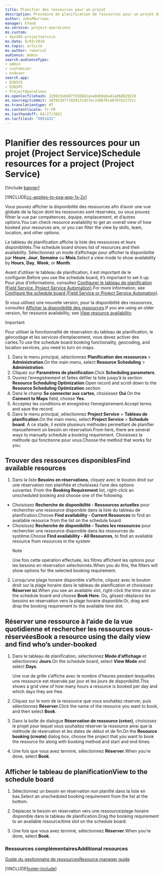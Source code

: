 ```yaml
---
title: Planifier des ressources pour un projet
description: Procédure de planification de ressources pour un projet dans Project Service
author: JohnPBurrows
manager: kfend
ms.service: project-operations
ms.custom:
- dyn365-projectservice
ms.date: 8/03/2018
ms.topic: article
ms.author: ruhercul
audience: Admin
search.audienceType:
- admin
- customizer
- enduser
search.app:
- D365CE
- D365PS
- ProjectOperations
ms.openlocfilehash: 329923e6d47fd36881aea8db8eba41a868829220
ms.sourcegitcommit: 3d78338773929121d17ec3386f6cb67bfb2272cc
ms.translationtype: HT
ms.contentlocale: fr-FR
ms.lasthandoff: 04/27/2021
ms.locfileid: "5951431"
---
```

# <a name="schedule-resources-for-a-project-project-service"></a><span data-ttu-id="599b9-103">Planifier des ressources pour un projet (Project Service)</span><span class="sxs-lookup"><span data-stu-id="599b9-103">Schedule resources for a project (Project Service)</span></span>

[!include [banner](../includes/psa-now-project-operations.md)]

[!INCLUDE[cc-applies-to-psa-app-1x-2x](../includes/cc-applies-to-psa-app-1x-2x.md)]

<span data-ttu-id="599b9-104">Vous pouvez afficher la disponibilité des ressources afin d’avoir une vue globale de la façon dont les ressources sont réservées, ou vous pouvez filtrer la vue par compétences, équipe, emplacement, et d’autres options.</span><span class="sxs-lookup"><span data-stu-id="599b9-104">You can check resource availability to get an overall view of how booked your resources are, or you can filter the view by skills, team, location, and other options.</span></span>  
  
<span data-ttu-id="599b9-105">Le tableau de planification affiche la liste des ressources et leurs disponibilités.</span><span class="sxs-lookup"><span data-stu-id="599b9-105">The schedule board shows list of resources and their availability.</span></span> <span data-ttu-id="599b9-106">Sélectionnez un mode d’affichage pour afficher la disponibilité par **Heure**, **Jour**, **Semaine** ou **Mois**.</span><span class="sxs-lookup"><span data-stu-id="599b9-106">Select a view mode to show availability by **Hours**, **Day**, **Week**, or **Month**.</span></span>  
  
<span data-ttu-id="599b9-107">Avant d’utiliser le tableau de planification, il est important de le configurer.</span><span class="sxs-lookup"><span data-stu-id="599b9-107">Before you use the schedule board, it’s important to set it up.</span></span> <span data-ttu-id="599b9-108">Pour plus d’informations, consultez [Configurer le tableau de planification (Field Service, Project Service Automation)](/dynamics365/field-service/configure-schedule-board).</span><span class="sxs-lookup"><span data-stu-id="599b9-108">For more information, see [Configure the schedule board (Field Service or Project Service Automation)](/dynamics365/field-service/configure-schedule-board).</span></span>
  
<span data-ttu-id="599b9-109">Si vous utilisez une nouvelle version, pour la disponibilité des ressources, consultez [Afficher la disponibilité des ressources](../psa/view-resource-availability.md).</span><span class="sxs-lookup"><span data-stu-id="599b9-109">If you are using an older version, for resource availability, see [View resource availability](../psa/view-resource-availability.md).</span></span>  

> [!IMPORTANT]
>  <span data-ttu-id="599b9-110">Pour utiliser la fonctionnalité de réservation du tableau de planification, le géocodage et les services d’emplacement, vous devez activer des cartes.</span><span class="sxs-lookup"><span data-stu-id="599b9-110">To use the schedule board booking functionality, geocoding, and location services, you need to turn on maps.</span></span>  
> 
> 1. <span data-ttu-id="599b9-111">Dans le menu principal, sélectionnez **Planification des ressources** > **Administration**.</span><span class="sxs-lookup"><span data-stu-id="599b9-111">On the main menu, select **Resource Scheduling** > **Administration**.</span></span>  
> 2. <span data-ttu-id="599b9-112">Cliquez sur **Paramètres de planification**.</span><span class="sxs-lookup"><span data-stu-id="599b9-112">Click **Scheduling parameters**.</span></span>  
> 3. <span data-ttu-id="599b9-113">Ouvrez l’enregistrement et faites défiler la liste jusqu’à la section **Resource Scheduling Optimization**.</span><span class="sxs-lookup"><span data-stu-id="599b9-113">Open record and scroll down to the **Resource Scheduling Optimization** section.</span></span>  
> 4. <span data-ttu-id="599b9-114">Dans le champ **Se connecter aux cartes**, choisissez **Oui**.</span><span class="sxs-lookup"><span data-stu-id="599b9-114">On the **Connect to Maps** field, choose **Yes**.</span></span>  
> 5. <span data-ttu-id="599b9-115">Acceptez les conditions et enregistrez l’enregistrement.</span><span class="sxs-lookup"><span data-stu-id="599b9-115">Accept terms and save the record.</span></span>  
> 6. <span data-ttu-id="599b9-116">Dans le menu principal, sélectionnez **Project Service** > **Tableau de planification**.</span><span class="sxs-lookup"><span data-stu-id="599b9-116">On the main menu, select **Project Service** > **Schedule board**.</span></span> <span data-ttu-id="599b9-117">À ce stade, il existe plusieurs méthodes permettant de planifier manuellement un besoin en réservation.</span><span class="sxs-lookup"><span data-stu-id="599b9-117">From here, there are several ways to manually schedule a booking requirement.</span></span> <span data-ttu-id="599b9-118">Choisissez la méthode qui fonctionne pour vous.</span><span class="sxs-lookup"><span data-stu-id="599b9-118">Choose the method that works for you.</span></span>
  
## <a name="find-available-resources"></a><span data-ttu-id="599b9-119">Trouver des ressources disponibles</span><span class="sxs-lookup"><span data-stu-id="599b9-119">Find available resources</span></span>

1.  <span data-ttu-id="599b9-120">Dans la liste **Besoins en réservations**, cliquez avec le bouton droit sur une réservation non planifiée et choisissez l’une des options suivantes :</span><span class="sxs-lookup"><span data-stu-id="599b9-120">From the **Booking Requirement** list, right-click an unscheduled booking and choose one of the following:</span></span>  
  
- <span data-ttu-id="599b9-121">Choisissez **Recherche de disponibilité - Ressources actuelles** pour rechercher une ressource disponible dans la liste du tableau de planification.</span><span class="sxs-lookup"><span data-stu-id="599b9-121">Choose **Find availability - Current Resources** to find an available resource from the list on the schedule board.</span></span>  
- <span data-ttu-id="599b9-122">Choisissez **Recherche de disponibilité - Toutes les ressources** pour rechercher une ressource disponible dans les ressources du système.</span><span class="sxs-lookup"><span data-stu-id="599b9-122">Choose **Find availability - All Resources**, to find an available resource from resources in the system</span></span>  
   > [!NOTE]
   >  <span data-ttu-id="599b9-123">Une fois cette opération effectuée, les filtres affichent les options pour les besoins en réservation sélectionnés.</span><span class="sxs-lookup"><span data-stu-id="599b9-123">When you do this, the filters will show options for the selected booking requirement.</span></span>  
  
2. <span data-ttu-id="599b9-124">Lorsqu’une plage horaire disponible s’affiche, cliquez avec le bouton droit sur la plage horaire dans le tableau de planification et choisissez **Réserver ici**.</span><span class="sxs-lookup"><span data-stu-id="599b9-124">When you see an available slot, right-click the time slot on the schedule board and choose **Book Here**.</span></span> <span data-ttu-id="599b9-125">Ou, glissez-déplacez les besoins en réservation vers la plage horaire disponible.</span><span class="sxs-lookup"><span data-stu-id="599b9-125">Or, drag and drop the booking requirement to the available time slot.</span></span>  
  

## <a name="book-a-resource-using-the-daily-view-and-find-whos-under-booked"></a><span data-ttu-id="599b9-126">Réserver une ressource à l’aide de la vue quotidienne et rechercher les ressources sous-réservées</span><span class="sxs-lookup"><span data-stu-id="599b9-126">Book a resource using the daily view and find who’s under-booked</span></span>
  
1.  <span data-ttu-id="599b9-127">Dans le tableau de planification, sélectionnez **Mode d’affichage** et sélectionnez **Jours**.</span><span class="sxs-lookup"><span data-stu-id="599b9-127">On the schedule board, select **View Mode** and select **Days**.</span></span>  
  
    <span data-ttu-id="599b9-128">Une vue de grille s’affiche avec le nombre d’heures pendant lesquelles une ressource est réservée par jour et les jours de disponibilité.</span><span class="sxs-lookup"><span data-stu-id="599b9-128">This shows a grid view of how many hours a resource is booked per day and which days they are free.</span></span>  
  
2.  <span data-ttu-id="599b9-129">Cliquez sur le nom de la ressource que vous souhaitez réserver, puis sélectionnez **Réserver**.</span><span class="sxs-lookup"><span data-stu-id="599b9-129">Click the name of the resource you want to book, and then select **Book**.</span></span>  
  
3.  <span data-ttu-id="599b9-130">Dans la boîte de dialogue **Réservation de ressource (créer)**, choisissez le projet pour lequel vous souhaitez réserver la ressource ainsi que la méthode de réservation et les dates de début et de fin.</span><span class="sxs-lookup"><span data-stu-id="599b9-130">On the **Resource booking (create)** dialog box, choose the project that you want to book the resource for along with booking method and start and end times.</span></span>  
  
4.  <span data-ttu-id="599b9-131">Une fois que vous avez terminé, sélectionnez **Réserver**.</span><span class="sxs-lookup"><span data-stu-id="599b9-131">When you’re done, select **Book**.</span></span>  
  
## <a name="view-to-the-schedule-board"></a><span data-ttu-id="599b9-132">Afficher le tableau de planification</span><span class="sxs-lookup"><span data-stu-id="599b9-132">View to the schedule board</span></span>
  
1.  <span data-ttu-id="599b9-133">Sélectionnez un besoin en réservation non planifié dans la liste en bas.</span><span class="sxs-lookup"><span data-stu-id="599b9-133">Select an unscheduled booking requirement from the list at the bottom.</span></span>  
  
2.  <span data-ttu-id="599b9-134">Déplacez le besoin en réservation vers une ressource/plage horaire disponible dans le tableau de planification.</span><span class="sxs-lookup"><span data-stu-id="599b9-134">Drag the booking requirement to an available resource/time slot on the schedule board.</span></span>  
  
3.  <span data-ttu-id="599b9-135">Une fois que vous avez terminé, sélectionnez **Réserver**.</span><span class="sxs-lookup"><span data-stu-id="599b9-135">When you're done, select **Book**.</span></span>  
  
### <a name="additional-resources"></a><span data-ttu-id="599b9-136">Ressources complémentaires</span><span class="sxs-lookup"><span data-stu-id="599b9-136">Additional resources</span></span>  
 [<span data-ttu-id="599b9-137">Guide du gestionnaire de ressources</span><span class="sxs-lookup"><span data-stu-id="599b9-137">Resource manager guide</span></span>](../psa/resource-manager-guide.md)


[!INCLUDE[footer-include](../includes/footer-banner.md)]